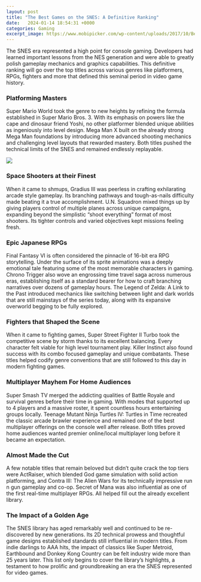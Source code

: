 ```yaml
---
layout: post
title: "The Best Games on the SNES: A Definitive Ranking"
date:   2024-01-14 18:54:31 +0000
categories: Gaming
excerpt_image: https://www.mobipicker.com/wp-content/uploads/2017/10/BestSNESGames.jpg
---
```


The SNES era represented a high point for console gaming. Developers had learned important lessons from the NES generation and were able to greatly polish gameplay mechanics and graphics capabilities. This definitive ranking will go over the top titles across various genres like platformers, RPGs, fighters and more that defined this seminal period in video game history.
### Platforming Masters
Super Mario World took the genre to new heights by refining the formula established in Super Mario Bros. 3. With its emphasis on powers like the cape and dinosaur friend Yoshi, no other platformer blended unique abilities as ingeniously into level design. Mega Man X built on the already strong Mega Man foundations by introducing more advanced shooting mechanics and challenging level layouts that rewarded mastery. Both titles pushed the technical limits of the SNES and remained endlessly replayable.

![](https://www.mobipicker.com/wp-content/uploads/2017/10/BestSNESGames.jpg)
### Space Shooters at their Finest
When it came to shmups, Gradius III was peerless in crafting exhilarating arcade style gameplay. Its branching pathways and tough-as-nails difficulty made beating it a true accomplishment. U.N. Squadron mixed things up by giving players control of multiple planes across unique campaigns, expanding beyond the simplistic “shoot everything” format of most shooters. Its tighter controls and varied objectives kept missions feeling fresh.
### Epic Japanese RPGs 
Final Fantasy VI is often considered the pinnacle of 16-bit era RPG storytelling. Under the surface of its sprite animations was a deeply emotional tale featuring some of the most memorable characters in gaming. Chrono Trigger also wove an engrossing time travel saga across numerous eras, establishing itself as a standard bearer for how to craft branching narratives over dozens of gameplay hours. The Legend of Zelda: A Link to the Past introduced mechanics like switching between light and dark worlds that are still mainstays of the series today, along with its expansive overworld begging to be fully explored.
### Fighters that Shaped the Scene
When it came to fighting games, Super Street Fighter II Turbo took the competitive scene by storm thanks to its excellent balancing. Every character felt viable for high level tournament play. Killer Instinct also found success with its combo focused gameplay and unique combatants. These titles helped codify genre conventions that are still followed to this day in modern fighting games. 
### Multiplayer Mayhem For Home Audiences
Super Smash TV merged the addicting qualities of Battle Royale and survival genres before their time in gaming. With modes that supported up to 4 players and a massive roster, it spent countless hours entertaining groups locally. Teenage Mutant Ninja Turtles IV: Turtles in Time recreated the classic arcade brawler experience and remained one of the best multiplayer offerings on the console well after release. Both titles proved home audiences wanted premier online/local multiplayer long before it became an expectation.
### Almost Made the Cut 
A few notable titles that remain beloved but didn’t quite crack the top tiers were ActRaiser, which blended God game simulation with solid action platforming, and Contra III: The Alien Wars for its technically impressive run n gun gameplay and co-op. Secret of Mana was also influential as one of the first real-time multiplayer RPGs. All helped fill out the already excellent library.
### The Impact of a Golden Age
The SNES library has aged remarkably well and continued to be re-discovered by new generations. Its 2D technical prowess and thoughtful game designs established standards still influential in modern titles. From indie darlings to AAA hits, the impact of classics like Super Metroid, Earthbound and Donkey Kong Country can be felt industry wide more than 25 years later. This list only begins to cover the library’s highlights, a testament to how prolific and groundbreaking an era the SNES represented for video games.